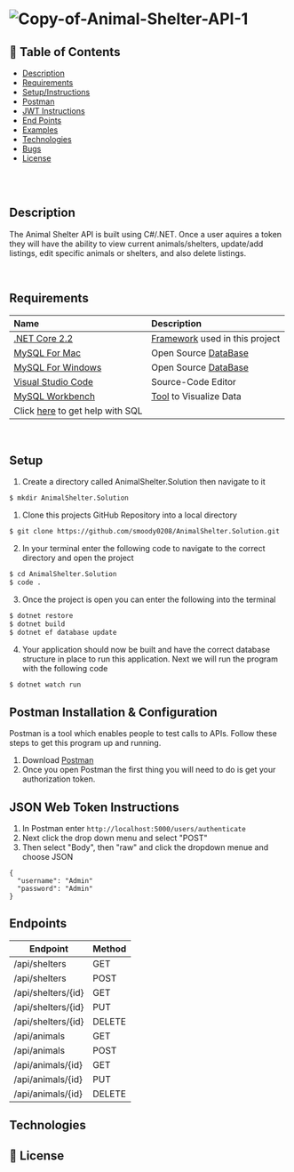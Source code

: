 # <img src="https://i.ibb.co/3TqB32g/Copy-of-Animal-Shelter-API-1.png" alt="Copy-of-Animal-Shelter-API-1" border="0"></a>

## 🚩 Table of Contents

- [Description](#-description)
- [Requirements](#-requirements)
- [Setup/Instructions](#-setup)
- [Postman](#-postman-installation-&-configuration)
- [JWT Instructions](#-JSON-Web-Token-Instructions)
- [End Points](#-features)
- [Examples](#-examples)
- [Technologies](#-pull-request-steps)
- [Bugs](#-contributing)
- [License](#-license)
<br>
<br>

## Description

The Animal Shelter API is built using C#/.NET. Once a user aquires a token they will have the ability to view current animals/shelters, update/add listings, edit specific animals or shelters, and also delete listings.

<br>

## Requirements

| Name | Description |
| :--- | :--- |
| [.NET Core 2.2](https://github.com/nhn/tui.editor/tree/master/apps/jquery-editor) | [Framework](https://dotnet.microsoft.com/) used in this project |
| [MySQL For Mac](https://dev.mysql.com/downloads/file/?id=484914) | [](https://reactjs.org/) Open Source [DataBase](https://www.mysql.com/)  |
| [MySQL For Windows](https://dev.mysql.com/downloads/file/?id=484919) | [](https://reactjs.org/) Open Source [DataBase](https://www.mysql.com/)  |
| [Visual Studio Code](https://code.visualstudio.com/) | [](https://reactjs.org/) Source-Code Editor  |
| [MySQL Workbench](https://www.mysql.com/products/workbench/) | [Tool](https://www.mysql.com/products/workbench/) to Visualize Data  |
| Click [here](https://www.learnhowtoprogram.com/c-and-net/getting-started-with-c/installing-and-configuring-mysql) to get help with SQL 
<br>

## Setup
1) Create a directory called AnimalShelter.Solution then navigate to it
```sh
$ mkdir AnimalShelter.Solution
```

1) Clone this projects GitHub Repository into a local directory 

```sh
$ git clone https://github.com/smoody0208/AnimalShelter.Solution.git
```
2) In your terminal enter the following code to navigate to the correct directory and open the project

```sh
$ cd AnimalShelter.Solution
$ code .
```
3) Once the project is open you can enter the following into the terminal
```sh
$ dotnet restore
$ dotnet build
$ dotnet ef database update
```
4) Your application should now be built and have the correct database structure in place to run this application. Next we will run the program with the following code
```sh
$ dotnet watch run
```

## Postman Installation & Configuration
Postman is a tool which enables people to test calls to APIs. Follow these steps to get this program up and running.

1) Download [Postman](https://www.postman.com/downloads/)
2) Once you open Postman the first thing you will need to do is get your authorization token.

## JSON Web Token Instructions
1) In Postman enter `http://localhost:5000/users/authenticate` 
2) Next click the drop down menu and select "POST"
3) Then select "Body", then "raw" and click the dropdown menue and choose JSON 

```
{
  "username": "Admin"
  "password": "Admin"
}
```

## Endpoints
| Endpoint | Method
| --- | --- |
| /api/shelters | GET |
| /api/shelters | POST |
| /api/shelters/{id} | GET |
| /api/shelters/{id} | PUT |
| /api/shelters/{id} | DELETE |
| /api/animals | GET |
| /api/animals | POST |
| /api/animals/{id} | GET |
| /api/animals/{id} | PUT |
| /api/animals/{id} | DELETE |


## Technologies


## 📜 License
